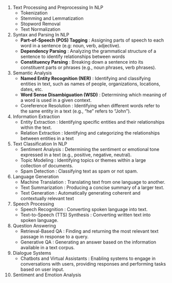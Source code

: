 1. Text Processing and Preprocessing In NLP
	- Tokenization
	- Stemming and Lemmatization
	- Stopword Removal
	- Text Normalization
2. Syntax and Parsing In NLP
	- **Part-of-Speech (POS) Tagging** : Assigning parts of speech to each word in a sentence (e.g: noun, verb, adjective).
	- **Dependency Parsing** : Analyzing the grammatical structure of a sentence to identify relationships between words
	- **Constituency Parsing** : Breaking down a sentence into its constituent parts or phrases (e.g., noun phrases, verb phrases).
3. Semantic Analysis
	- **Named Entity Recognition (NER)** : Identifying and classifying entities in text, such as names of people, organizations, locations, dates, etc.
	- **Word Sense Disambiguation (WSD)** : Determining which meaning of a word is used in a given context.
	- Coreference Resolution : Identifying when different words refer to the same entity in a text (e.g., “he” refers to “John”).
4. Information Extraction
	- Entity Extraction : Identifying specific entities and their relationships within the text.
	- Relation Extraction : Identifying and categorizing the relationships between entities in a text
5. Text Classification In NLP
	- Sentiment Analysis : Determining the sentiment or emotional tone expressed in a text (e.g., positive, negative, neutral).
	- Topic Modeling : Identifying topics or themes within a large collection of documents.
	- Spam Detection : Classifying text as spam or not spam.
6. Language Generation
	- Machine Translation : Translating text from one language to another.
	- Text Summarization : Producing a concise summary of a larger text.
	- Text Generation : Automatically generating coherent and contextually relevant text
7. Speech Processing
	- Speech Recognition : Converting spoken language into text.
	- Text-to-Speech (TTS) Synthesis : Converting written text into spoken language.
8. Question Answering
	- Retrieval-Based QA : Finding and returning the most relevant text passage in response to a query.
	- Generative QA : Generating an answer based on the information available in a text corpus.
9. Dialogue Systems
	- Chatbots and Virtual Assistants : Enabling systems to engage in conversations with users, providing responses and performing tasks based on user input.
10. Sentiment and Emotion Analysis